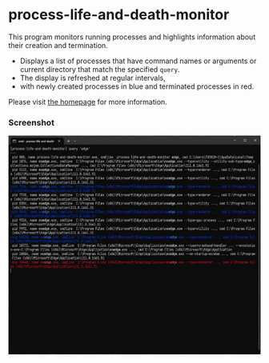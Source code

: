 process-life-and-death-monitor
==============================

This program monitors running processes and highlights information about their creation and termination.

* Displays a list of processes that have command names or arguments or current directory that match the specified `query`.
* The display is refreshed at regular intervals,
* with newly created processes in blue and terminated processes in red.

Please visit [the homepage](https://github.com/tos-kamiya/process-life-and-death-monitor) for more information.

### Screenshot

![](https://github.com/tos-kamiya/process-life-and-death-monitor/blob/main/screenshot_windows.png?raw=True)
